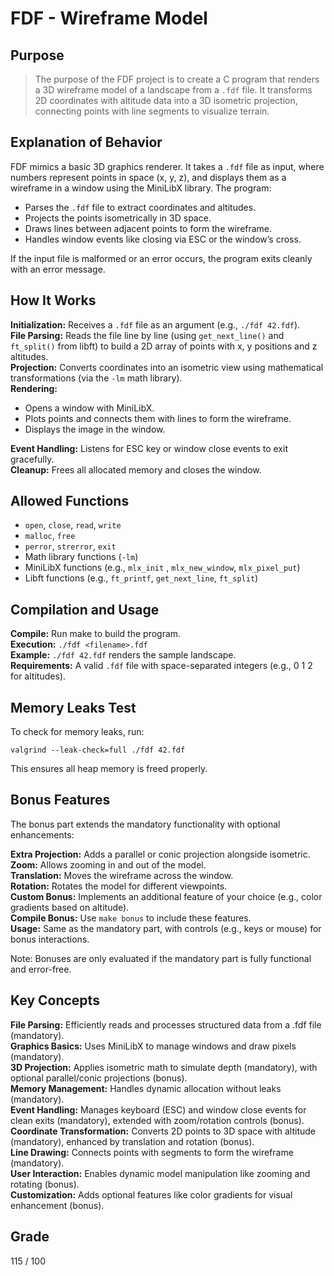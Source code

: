 # FDF - Wireframe Model

## Purpose

> The purpose of the FDF project is to create a C program that renders a 3D wireframe model of a landscape from a `.fdf` file. It transforms 2D coordinates with altitude data into a 3D isometric projection, connecting points with line segments to visualize terrain.

## Explanation of Behavior

FDF mimics a basic 3D graphics renderer. It takes a `.fdf` file as input, where numbers represent points in space (x, y, z), and displays them as a wireframe in a window using the MiniLibX library. The program:

- Parses the `.fdf` file to extract coordinates and altitudes.
- Projects the points isometrically in 3D space.
- Draws lines between adjacent points to form the wireframe.
- Handles window events like closing via ESC or the window’s cross.

If the input file is malformed or an error occurs, the program exits cleanly with an error message.

## How It Works

**Initialization:** Receives a `.fdf` file as an argument (e.g., `./fdf 42.fdf`).<br>
**File Parsing:** Reads the file line by line (using `get_next_line()` and `ft_split()` from libft) to build a 2D array of points with x, y positions and z altitudes.<br>
**Projection:** Converts coordinates into an isometric view using mathematical transformations (via the `-lm` math library).<br>
**Rendering:**
- Opens a window with MiniLibX.
- Plots points and connects them with lines to form the wireframe.
- Displays the image in the window.

**Event Handling:** Listens for ESC key or window close events to exit gracefully.<br>
**Cleanup:** Frees all allocated memory and closes the window.

## Allowed Functions

- `open`, `close`, `read`, `write`
- `malloc`, `free`
- `perror`, `strerror`, `exit`
- Math library functions (`-lm`)
- MiniLibX functions (e.g., `mlx_init` , `mlx_new_window`, `mlx_pixel_put`)
- Libft functions (e.g., `ft_printf`, `get_next_line`, `ft_split`)

## Compilation and Usage

**Compile:** Run make to build the program.<br>
**Execution:** `./fdf <filename>.fdf`<br>
**Example:** `./fdf 42.fdf` renders the sample landscape.<br>
**Requirements:** A valid `.fdf` file with space-separated integers (e.g., 0 1 2 for altitudes).<br>

## Memory Leaks Test

To check for memory leaks, run:

`valgrind --leak-check=full ./fdf 42.fdf`

This ensures all heap memory is freed properly.

## Bonus Features

The bonus part extends the mandatory functionality with optional enhancements:

**Extra Projection:** Adds a parallel or conic projection alongside isometric.<br>
**Zoom:** Allows zooming in and out of the model.<br>
**Translation:** Moves the wireframe across the window.<br>
**Rotation:** Rotates the model for different viewpoints.<br>
**Custom Bonus:** Implements an additional feature of your choice (e.g., color gradients based on altitude).<br>
**Compile Bonus:** Use `make bonus` to include these features.<br>
**Usage:** Same as the mandatory part, with controls (e.g., keys or mouse) for bonus interactions.<br>

Note: Bonuses are only evaluated if the mandatory part is fully functional and error-free.

## Key Concepts

**File Parsing:** Efficiently reads and processes structured data from a .fdf file (mandatory).<br>
**Graphics Basics:** Uses MiniLibX to manage windows and draw pixels (mandatory).<br>
**3D Projection:** Applies isometric math to simulate depth (mandatory), with optional parallel/conic projections (bonus).<br>
**Memory Management:** Handles dynamic allocation without leaks (mandatory).<br>
**Event Handling:** Manages keyboard (ESC) and window close events for clean exits (mandatory), extended with zoom/rotation controls (bonus).<br>
**Coordinate Transformation:** Converts 2D points to 3D space with altitude (mandatory), enhanced by translation and rotation (bonus).<br>
**Line Drawing:** Connects points with segments to form the wireframe (mandatory).<br>
**User Interaction:** Enables dynamic model manipulation like zooming and rotating (bonus).<br>
**Customization:** Adds optional features like color gradients for visual enhancement (bonus).<br>

## Grade

115 / 100
